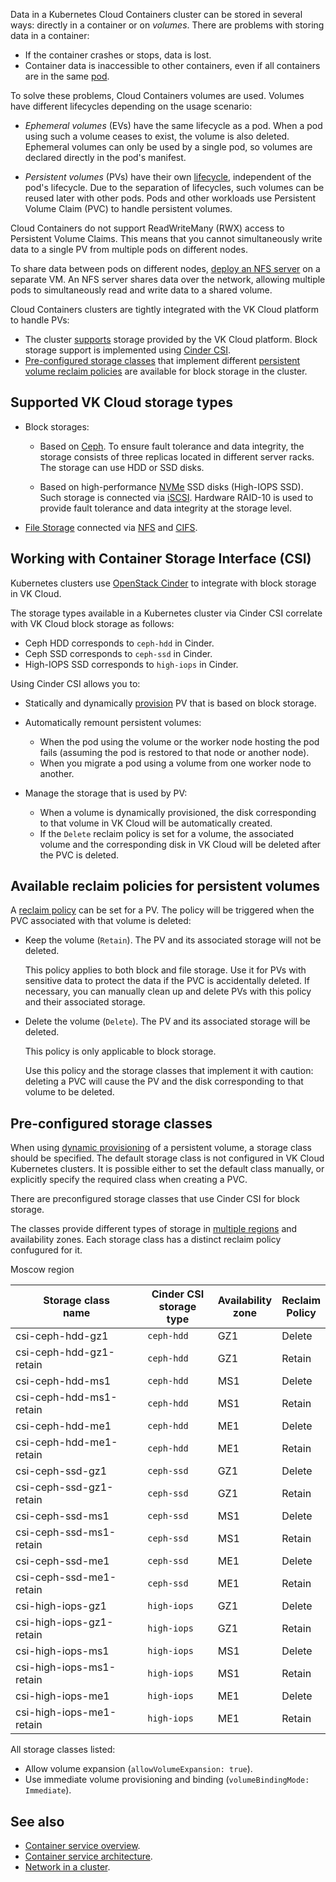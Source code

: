 Data in a Kubernetes Cloud Containers cluster can be stored in several ways: directly in a container or on _volumes_. There are problems with storing data in a container:

- If the container crashes or stops, data is lost.
- Container data is inaccessible to other containers, even if all containers are in the same [pod](../../reference/pods).

To solve these problems, Cloud Containers volumes are used. Volumes have different lifecycles depending on the usage scenario:

- _Ephemeral volumes_ (EVs) have the same lifecycle as a pod. When a pod using such a volume ceases to exist, the volume is also deleted. Ephemeral volumes can only be used by a single pod, so volumes are declared directly in the pod's manifest.

- _Persistent volumes_ (PVs) have their own [lifecycle](../../reference/pvs-and-pvcs), independent of the pod's lifecycle. Due to the separation of lifecycles, such volumes can be reused later with other pods. Pods and other workloads use Persistent Volume Claim (PVC) to handle persistent volumes.

Cloud Containers do not support ReadWriteMany (RWX) access to Persistent Volume Claims. This means that you cannot simultaneously write data to a single PV from multiple pods on different nodes.

To share data between pods on different nodes, [deploy an NFS server](/en/computing/iaas/service-management/fs-manage) on a separate VM. An NFS server shares data over the network, allowing multiple pods to simultaneously read and write data to a shared volume.

Cloud Containers clusters are tightly integrated with the VK Cloud platform to handle PVs:

- The cluster [supports](#supported_vk_cloud_storage_types) storage provided by the VK Cloud platform. Block storage support is implemented using [Cinder CSI](#working_with_container_storage_interface_csi).
- [Pre-configured storage classes](#pre_configured_storage_classes) that implement different [persistent volume reclaim policies](../../reference/pvs-and-pvcs#4_reclaiming_830589dc) are available for block storage in the cluster.

## Supported VK Cloud storage types

- Block storages:

  - Based on [Ceph](https://ceph.io/en/). To ensure fault tolerance and data integrity, the storage consists of three replicas located in different server racks. The storage can use HDD or SSD disks.

  - Based on high-performance [NVMe](https://www.snia.org/education/what-is-nvme) SSD disks (High-IOPS SSD). Such storage is connected via [iSCSI](https://www.snia.org/education/what-is-iscsi). Hardware RAID-10 is used to provide fault tolerance and data integrity at the storage level.

- [File Storage](https://www.snia.org/education/what-is-nas) connected via [NFS](https://www.ibm.com/docs/en/aix/7.1?topic=management-network-file-system) and [CIFS](https://learn.microsoft.com/en-us/windows/win32/fileio/microsoft-smb-protocol-and-cifs-protocol-overview).

## Working with Container Storage Interface (CSI)

Kubernetes clusters use [OpenStack Cinder](https://docs.openstack.org/cinder/latest/) to integrate with block storage in VK Cloud.

The storage types available in a Kubernetes cluster via Cinder CSI correlate with VK Cloud block storage as follows:

- Ceph HDD corresponds to `ceph-hdd` in Cinder.
- Ceph SSD corresponds to `ceph-ssd` in Cinder.
- High-IOPS SSD corresponds to `high-iops` in Cinder.

Using Cinder CSI allows you to:

- Statically and dynamically [provision](../../reference/pvs-and-pvcs#1_provisioning_6b9e088d) PV that is based on block storage.

- Automatically remount persistent volumes:
  - When the pod using the volume or the worker node hosting the pod fails (assuming the pod is restored to that node or another node).
  - When you migrate a pod using a volume from one worker node to another.

- Manage the storage that is used by PV:
  - When a volume is dynamically provisioned, the disk corresponding to that volume in VK Cloud will be automatically created.
  - If the `Delete` reclaim policy is set for a volume, the associated volume and the corresponding disk in VK Cloud will be deleted after the PVC is deleted.

## Available reclaim policies for persistent volumes

A [reclaim policy](../../reference/pvs-and-pvcs#4_reclaiming_830589dc) can be set for a PV. The policy will be triggered when the PVC associated with that volume is deleted:

- Keep the volume (`Retain`). The PV and its associated storage will not be deleted.

  This policy applies to both block and file storage. Use it for PVs with sensitive data to protect the data if the PVC is accidentally deleted. If necessary, you can manually clean up and delete PVs with this policy and their associated storage.

- Delete the volume (`Delete`). The PV and its associated storage will be deleted.

  This policy is only applicable to block storage.

  <warn>

  Use this policy and the storage classes that implement it with caution: deleting a PVC will cause the PV and the disk corresponding to that volume to be deleted.

  </warn>

## Pre-configured storage classes

When using [dynamic provisioning](../../reference/pvs-and-pvcs#1_provisioning_6b9e088d) of a persistent volume, a storage class should be specified. The default storage class is not configured in VK Cloud Kubernetes clusters. It is possible either to set the default class manually, or explicitly specify the required class when creating a PVC.

There are preconfigured storage classes that use Cinder CSI for block storage.

The classes provide different types of storage in [multiple regions](../../../../tools-for-using-services/account/concepts/regions/) and availability zones.
Each storage class has a distinct reclaim policy confugured for it.

<tabs>
<tablist>
<tab>Moscow region</tab>
</tablist>
<tabpanel>

| Storage class<br>name           | Cinder CSI<br>storage type  | Availability<br>zone | Reclaim<br>Policy |
| ------------------------------- | --------------------------- | ------------------- | ----------------- |
| csi-ceph-hdd-gz1                | `ceph-hdd`                  | GZ1                 | Delete            |
| csi-ceph-hdd-gz1-retain         | `ceph-hdd`                  | GZ1                 | Retain            |
| csi-ceph-hdd-ms1                | `ceph-hdd`                  | MS1                 | Delete            |
| csi-ceph-hdd-ms1-retain         | `ceph-hdd`                  | MS1                 | Retain            |
| csi-ceph-hdd-me1                | `ceph-hdd`                  | ME1                 | Delete            |
| csi-ceph-hdd-me1-retain         | `ceph-hdd`                  | ME1                 | Retain            |
| csi-ceph-ssd-gz1                | `ceph-ssd`                  | GZ1                 | Delete            |
| csi-ceph-ssd-gz1-retain         | `ceph-ssd`                  | GZ1                 | Retain            |
| csi-ceph-ssd-ms1                | `ceph-ssd`                  | MS1                 | Delete            |
| csi-ceph-ssd-ms1-retain         | `ceph-ssd`                  | MS1                 | Retain            |
| csi-ceph-ssd-me1                | `ceph-ssd`                  | ME1                 | Delete            |
| csi-ceph-ssd-me1-retain         | `ceph-ssd`                  | ME1                 | Retain            |
| csi-high-iops-gz1               | `high-iops`                 | GZ1                 | Delete            |
| csi-high-iops-gz1-retain        | `high-iops`                 | GZ1                 | Retain            |
| csi-high-iops-ms1               | `high-iops`                 | MS1                 | Delete            |
| csi-high-iops-ms1-retain        | `high-iops`                 | MS1                 | Retain            |
| csi-high-iops-me1               | `high-iops`                 | ME1                 | Delete            |
| csi-high-iops-me1-retain        | `high-iops`                 | ME1                 | Retain            |

</tabpanel>
</tabs>

All storage classes listed:

- Allow volume expansion (`allowVolumeExpansion: true`).
- Use immediate volume provisioning and binding (`volumeBindingMode: Immediate`).

## See also

- [Container service overview](../about/).
- [Container service architecture](../architecture/).
- [Network in a cluster](../network/).
